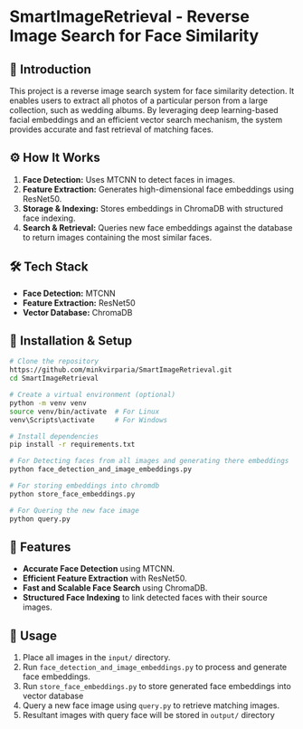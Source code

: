 # SmartImageRetrieval - Reverse Image Search for Face Similarity

## 📌 Introduction
This project is a reverse image search system for face similarity detection. It enables users to extract all photos of a particular person from a large collection, such as wedding albums. By leveraging deep learning-based facial embeddings and an efficient vector search mechanism, the system provides accurate and fast retrieval of matching faces.

## ⚙️ How It Works
1. **Face Detection:** Uses MTCNN to detect faces in images.
2. **Feature Extraction:** Generates high-dimensional face embeddings using ResNet50.
3. **Storage & Indexing:** Stores embeddings in ChromaDB with structured face indexing.
4. **Search & Retrieval:** Queries new face embeddings against the database to return images containing the most similar faces.

## 🛠 Tech Stack
- **Face Detection:** MTCNN
- **Feature Extraction:** ResNet50
- **Vector Database:** ChromaDB

## 🚀 Installation & Setup
```bash
# Clone the repository
https://github.com/minkvirparia/SmartImageRetrieval.git
cd SmartImageRetrieval

# Create a virtual environment (optional)
python -m venv venv
source venv/bin/activate  # For Linux
venv\Scripts\activate     # For Windows

# Install dependencies
pip install -r requirements.txt

# For Detecting faces from all images and generating there embeddings
python face_detection_and_image_embeddings.py

# For storing embeddings into chromdb
python store_face_embeddings.py

# For Quering the new face image
python query.py

```

## 🌟 Features
- **Accurate Face Detection** using MTCNN.
- **Efficient Feature Extraction** with ResNet50.
- **Fast and Scalable Face Search** using ChromaDB.
- **Structured Face Indexing** to link detected faces with their source images.

## 📝 Usage
1. Place all images in the `input/` directory.
2. Run `face_detection_and_image_embeddings.py` to process and generate face embeddings.
3. Run `store_face_embeddings.py` to store generated face embeddings into vector database
4. Query a new face image using `query.py` to retrieve matching images.
5. Resultant images with query face will be stored in `output/` directory
